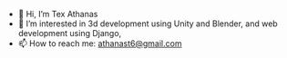 - 👋 Hi, I’m Tex Athanas
- 👀 I’m interested in 3d development using Unity and Blender, and web development using Django,
- 📫 How to reach me: athanast6@gmail.com

<!---
athanast6/athanast6 is a ✨ special ✨ repository because its `README.md` (this file) appears on your GitHub profile.
You can click the Preview link to take a look at your changes.
--->
